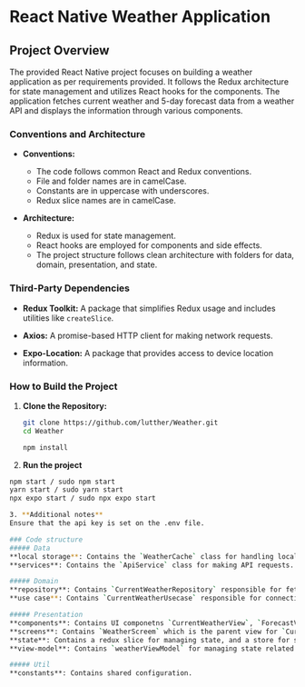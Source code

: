 # React Native Weather Application

## Project Overview

The provided React Native project focuses on building a weather application as per requirements provided. It follows the Redux architecture for state management and utilizes React hooks for the components. The application fetches current weather and 5-day forecast data from a weather API and displays the information through various components.

### Conventions and Architecture

- **Conventions:**
  - The code follows common React and Redux conventions.
  - File and folder names are in camelCase.
  - Constants are in uppercase with underscores.
  - Redux slice names are in camelCase.

- **Architecture:**
  - Redux is used for state management.
  - React hooks are employed for components and side effects.
  - The project structure follows clean architecture with folders for data, domain, presentation, and state.

### Third-Party Dependencies

- **Redux Toolkit:** A package that simplifies Redux usage and includes utilities like `createSlice`.

- **Axios:** A promise-based HTTP client for making network requests.

- **Expo-Location:** A package that provides access to device location information.

### How to Build the Project

1. **Clone the Repository:**
   ```bash
   git clone https://github.com/lutther/Weather.git
   cd Weather

   npm install

2. **Run the project**
  ```bash
  npm start / sudo npm start
  yarn start / sudo yarn start
  npx expo start / sudo npx expo start

3. **Additional notes**
  Ensure that the api key is set on the .env file.

  ### Code structure
  ##### Data
  **local storage**: Contains the `WeatherCache` class for handling local storage for weather data.
  **services**: Contains the `ApiService` class for making API requests.

  ##### Domain
  **repository**: Contains `CurrentWeatherRepository` responsible for fetching and caching weather data.
  **use case**: Contains `CurrentWeatherUsecase` responsible for connecting the presentation layer with the repository.

  ##### Presentation
  **components**: Contains UI componetns `CurrentWeatherView`, `ForecastView`, `ForecastRow`.
  **screens**: Contains `WeatherScreem` which is the parent view for `CurrentWeatherVeiw` and `ForecastView`.
  **state**: Contains a redux slice for managing state, and a store for store configuration.
  **view-model**: Contains `weatherViewModel` for managing state related to weather information.

  ##### Util
  **constants**: Contains shared configuration.

